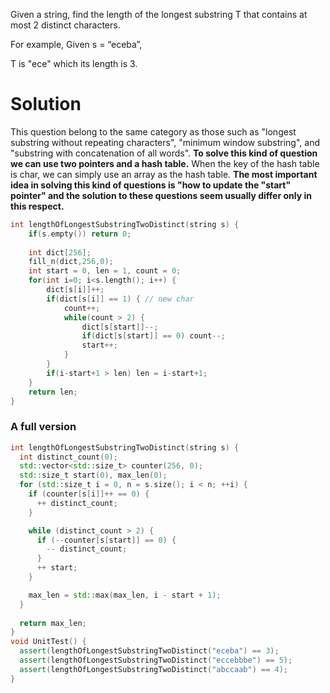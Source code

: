 Given a string, find the length of the longest substring T that contains at most 2 distinct characters.

For example, Given s = “eceba”,

T is "ece" which its length is 3.

# Solution

This question belong to the same category as those such as "longest substring without repeating characters", "minimum window substring", and "substring with concatenation of all words". __To solve this kind of question we can use two pointers and a hash table.__ When the key of the hash table is char, we can simply use an array as the hash table. __The most important idea in solving this kind of questions is "how to update the "start" pointer" and the solution to these questions seem usually differ only in this respect.__

```cpp
int lengthOfLongestSubstringTwoDistinct(string s) {
    if(s.empty()) return 0;
    
    int dict[256]; 
    fill_n(dict,256,0);
    int start = 0, len = 1, count = 0;
    for(int i=0; i<s.length(); i++) {
        dict[s[i]]++;
        if(dict[s[i]] == 1) { // new char
            count++;
            while(count > 2) {
                dict[s[start]]--;
                if(dict[s[start]] == 0) count--; 
                start++;
            }
        }
        if(i-start+1 > len) len = i-start+1;
    }
    return len;
}
```


### A full version

```cpp
int lengthOfLongestSubstringTwoDistinct(string s) {
  int distinct_count(0);
  std::vector<std::size_t> counter(256, 0);
  std::size_t start(0), max_len(0);
  for (std::size_t i = 0, n = s.size(); i < n; ++i) {
    if (counter[s[i]]++ == 0) {
      ++ distinct_count;
    }

    while (distinct_count > 2) {
      if (--counter[s[start]] == 0) {
        -- distinct_count;
      }
      ++ start;
    }

    max_len = std::max(max_len, i - start + 1);
  }
  
  return max_len;
}
void UnitTest() {
  assert(lengthOfLongestSubstringTwoDistinct("eceba") == 3);
  assert(lengthOfLongestSubstringTwoDistinct("eccebbbe") == 5);
  assert(lengthOfLongestSubstringTwoDistinct("abccaab") == 4);
}

```
